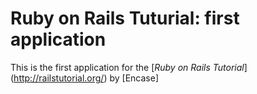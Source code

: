# Ruby on Rails Tuturial: first application

This is the first application for the [*Ruby on Rails Tutorial*] (http://railstutorial.org/) by [Encase]

